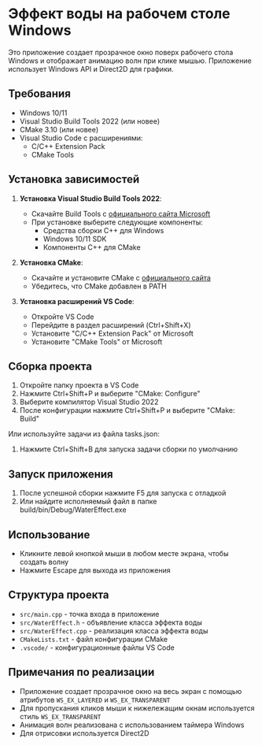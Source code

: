 # Эффект воды на рабочем столе Windows

Это приложение создает прозрачное окно поверх рабочего стола Windows и отображает анимацию волн при клике мышью. Приложение использует Windows API и Direct2D для графики.

## Требования

- Windows 10/11
- Visual Studio Build Tools 2022 (или новее)
- CMake 3.10 (или новее)
- Visual Studio Code с расширениями:
  - C/C++ Extension Pack
  - CMake Tools

## Установка зависимостей

1. **Установка Visual Studio Build Tools 2022**:
   - Скачайте Build Tools с [официального сайта Microsoft](https://visualstudio.microsoft.com/visual-cpp-build-tools/)
   - При установке выберите следующие компоненты:
     - Средства сборки C++ для Windows
     - Windows 10/11 SDK
     - Компоненты C++ для CMake

2. **Установка CMake**:
   - Скачайте и установите CMake с [официального сайта](https://cmake.org/download/)
   - Убедитесь, что CMake добавлен в PATH

3. **Установка расширений VS Code**:
   - Откройте VS Code
   - Перейдите в раздел расширений (Ctrl+Shift+X)
   - Установите "C/C++ Extension Pack" от Microsoft
   - Установите "CMake Tools" от Microsoft

## Сборка проекта

1. Откройте папку проекта в VS Code
2. Нажмите Ctrl+Shift+P и выберите "CMake: Configure"
3. Выберите компилятор Visual Studio 2022
4. После конфигурации нажмите Ctrl+Shift+P и выберите "CMake: Build"

Или используйте задачи из файла tasks.json:
1. Нажмите Ctrl+Shift+B для запуска задачи сборки по умолчанию

## Запуск приложения

1. После успешной сборки нажмите F5 для запуска с отладкой
2. Или найдите исполняемый файл в папке build/bin/Debug/WaterEffect.exe

## Использование

- Кликните левой кнопкой мыши в любом месте экрана, чтобы создать волну
- Нажмите Escape для выхода из приложения

## Структура проекта

- `src/main.cpp` - точка входа в приложение
- `src/WaterEffect.h` - объявление класса эффекта воды
- `src/WaterEffect.cpp` - реализация класса эффекта воды
- `CMakeLists.txt` - файл конфигурации CMake
- `.vscode/` - конфигурационные файлы VS Code

## Примечания по реализации

- Приложение создает прозрачное окно на весь экран с помощью атрибутов `WS_EX_LAYERED` и `WS_EX_TRANSPARENT`
- Для пропускания кликов мыши к нижележащим окнам используется стиль `WS_EX_TRANSPARENT`
- Анимация волн реализована с использованием таймера Windows
- Для отрисовки используется Direct2D 